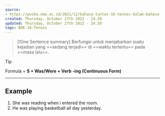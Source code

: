```yaml
---
source:
- https://pusba.uma.ac.id/2021/12/bahasa-tuntas-16-tenses-dalam-bahasa-inggris-dan-contohnya/
created: Thursday, October 27th 2022 - 24.50
updated: Thursday, October 27th 2022 - 24.50
tags: BOK-16-Tenses
---
```


>[!One Sentence summary]
> Berfungsi untuk menjabarkan suatu kejadian yang ==sedang terjadi== di ==waktu tertentu== pada ==masa lalu==.

>[!Tip]
>Formula = **S + Was/Were + Verb -ing (Continuous Form)**

---
Example
---

1. She was reading when i entered the room.
2. He was playing basketball all day yesterday.